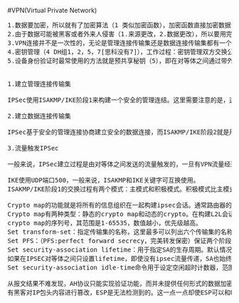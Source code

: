 ﻿#VPN(Virtual Private Network)
<pre>
1.数据要加密，所以就有了加密算法（1 类似加密函数），加密函数直接加密数据会不安全，因为别人用解密函数直接可以解密，所以就有了共享密钥，例如：m(y+x)=c【m是加密函数，y是预共享密钥，x是用户数据，c是加密后的数据】，c到对端后再用解密函数来解密，得出x,例如：n(y+c)=x【n是解密函数，y是预共享密钥，c是加密后的用户数据，x是解密后的数据】
2.由于数据可能被黑客或者外来人侵害（1.来源更改，2.数据更改），所以要用完整校验算法（2 也称hash值或散列值，有MD5和SHA两种算法）来算取是否未被黑客任何更改，完整校验算法使用例如：hash值（也称散列值），算出来的数字签名是无法被解密的，总的就是说通过完整校验算法加密后的数据是无法被还原的。工作过程：一端用完整校验算法的密钥key（完整校验算法本身的密钥key）和用户数据通过完整校验算法来算出一个数字签名，这一端把算好的数字签名和用户数据发送给另一端，另一端收到后也同样用完整校验算法的密钥key和用户数据通过完整校验算法来算出一个数字签名，然后这一端用自己算出来的数字签名和对端的数字签名进行比对，如果吻合就确定数据完整性安全，可以进行正常数据传输了。
3.VPN连接并不是一次性的，无论是管理连接传输集还是数据连接传输集都有一个生存周期与之关联，一旦到期连接便会被终止，所以有了生命周期（3），当达到这个生命周期阀值时就会断开连接，如果需要继续传输VPN数据，连接需要重新被构建，这种设计主要是出于安全性的考虑的。
4.密钥管理（4 DH组1，2，5，7[思科没有7]），工作过程：密钥管理双方交换公钥获得对方的公钥，然后用公钥和自己私钥通过DH组加密算法算出一个新的共享密钥，对端要解密就必须先求出共享密钥后才能用解密算法解密数据，求出共享密钥使用DH组解密算法代入对方公钥和自己私钥，使得自己私钥跟自己公钥，对方私钥和公钥配对，成功后方可解密出共享密钥。如果公司需要一小时更换一次秘钥，只需让非对称加密算法（DH组）一小时重新计算一次即可，而且由于非对称加密算法的私钥不会在网络上传输，其安全性也可得到保障。
5.设备身份验证时最常使用的方法就是预共享秘钥（5），即在对等体之间通过带外的方式共享秘钥，并存储在设备的本地。设备验证的过程可以通过加密算法或HMAC功能两种方法实现，而加密算法很少用于身份验证，多数情况都会通过HMAC功能实现。


1.建立管理连接传输集

IPSec使用ISAKMP/IKE阶段1来构建一个安全的管理连结。这里需要注意的是，这个管理连接只是一个准备工作，它不被用来传输实际的数据。在配置设备实现此步骤前，网络工程师需要明确设备如何实现验证，使用何种加密及认证算法，使用哪种DH组等问题

2.建立数据连接传输集

IPSec基于安全的管理连接协商建立安全的数据连接，而ISAKMP/IKE阶段2就是用来完成这个任务的，数据连接用于传输真正的用户数据。在配置设备实现此步骤前，网络工程师需要明确使用何种安全协议，针对具体的安全协议应使用加密或验证算法，以及数据的传输模式（隧道模式或传输模式）等问题。

3.流量触发IPSec

一般来说，IPSec建立过程是由对等体之间发送的流量触发的，一旦有VPN流量经过VPN网关，连接过程便开始建立了。当然，手工配置也可以实现这一过程。在配置设备实现此步骤前，网络工程师需要明确哪些流量需要被“保护”。

IKE使用UDP端口500，一般来说，ISAKMP和IKE关键字可互换使用。
ISAKMP/IKE阶段1的交换过程有两个模式：主模式和积极模式。积极模式比主模式快，主模式比积极模式安全。

Crypto map的功能就是将所有的信息组织在一起构建ipsec会话。通常路由器的接口上只对应一个crypto map，一台路由器可以在多个接口上实现流量保护，这时可能就需要多个crypto map了。
Crypto map有两种类型：静态的crypto map和动态的crypto。在构建L2L会话时通常会使用静态的，具体配置命令如下。
crypto map的序列号，其范围是1-65535，数值越小，优先级越高。
Set transform-set：指定传输集的名称，这里最多可以列出六个传输集的名称。
Set PFS：（PFS:perfect forward secrecy，完美转发保密）保证两个阶段中的秘钥只能使用一次，进一步增强了安全性，但使用PFS可能占用设备更多的资源。Set pfs命令用于启用这项功能并指定使用哪个DH秘钥组，这是一条可选命令。
Set security-association lifetime：用于指定SA的生存周期。默认情况下，cisco的设备已经设定数据连接的生存周期为3600s或4608000KB，相当于一小时内以10Mb/s速率传输的流量。生存周期的阈值是由时间和流量两个方面的因素决定的。且相当于任何一项到达阈值的限制时，SA就会被重新协商建立。
如果在IPSEC对等体之间只设置lifetime，即使没有ipsec流量传递，SA也始终处于激活状态，如果在***设备上配置了很多ipsec连接，这些暂时没有实际意义的SA就会占用设备的内存和CPU资源。从IOS12.2（15）T开始，cisco为数据SA引入空闲超时计时器，如果没有流量通过SA传输，SA就会被设备自动删除。
Set security-association idle-time命令用于设定空闲超时计数器，范围为60-86400s。默认情况下，空闲超时计时器是关闭的。

从报文结果不难发现，AH协议只能实现验证功能，而并未提供任何形式的数据加密，而且正因为其对整个IP数据报文实现验证功能，所以他与NAT或PAT不能一起使用。
有黑客对IP包头内容进行篡改，ESP是无法检测到的。这一点一点却使ESP可以和NAT一起共用。但是，无论是ESP还是AH都无法和PAT一起使用，这是由于PAT要修改第四层的数据包头。
</pre>